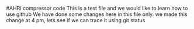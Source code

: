 #AHRI compressor code
This is a test file and we would like to learn how to use github
We have done some changes here in this file only. 
we made this change at 4 pm, lets see if we can trace it using git status 

